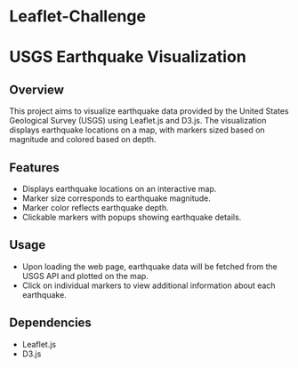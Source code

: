 # Leaflet-Challenge

# USGS Earthquake Visualization

## Overview
This project aims to visualize earthquake data provided by the United States Geological Survey (USGS) using Leaflet.js and D3.js. The visualization displays earthquake locations on a map, with markers sized based on magnitude and colored based on depth.

## Features
- Displays earthquake locations on an interactive map.
- Marker size corresponds to earthquake magnitude.
- Marker color reflects earthquake depth.
- Clickable markers with popups showing earthquake details.

## Usage
- Upon loading the web page, earthquake data will be fetched from the USGS API and plotted on the map.
- Click on individual markers to view additional information about each earthquake.

## Dependencies
- Leaflet.js
- D3.js





